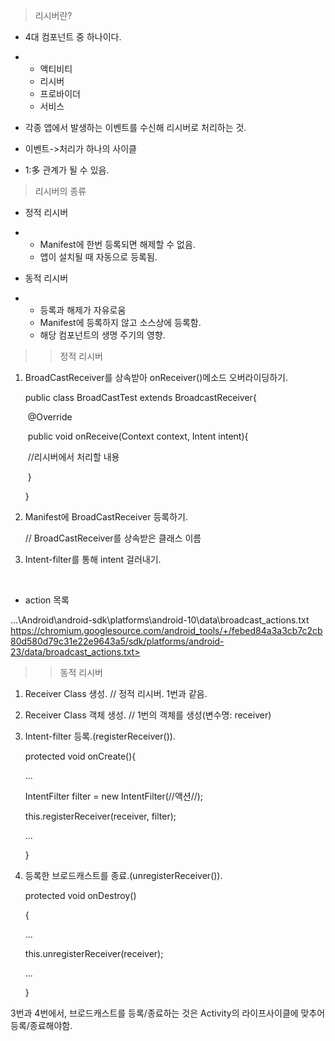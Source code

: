 > 리시버란?

- 4대 컴포넌트 중 하나이다.
- - 액티비티
  - 리시버
  - 프로바이더
  - 서비스

- 각종 앱에서 발생하는 이벤트를 수신해 리시버로 처리하는 것.
- 이벤트->처리가 하나의 사이클
- 1:多 관계가 될 수 있음.

> 리시버의 종류

- 정적 리시버
- - Manifest에 한번 등록되면 해제할 수 없음.
  - 앱이 설치될 때 자동으로 등록됨.

- 동적 리시버
- - 등록과 해제가 자유로움
  - Manifest에 등록하지 않고 소스상에 등록함.
  - 해당 컴포넌트의 생명 주기의 영향.

> > 정적 리시버

1. BroadCastReceiver를 상속받아 onReceiver()메소드 오버라이딩하기.

   public class BroadCastTest extends BroadcastReceiver{

   ​	@Override

   ​	public void onReceive(Context context, Intent intent){

   ​		//리시버에서 처리할 내용

   ​	}

   }

2. Manifest에 BroadCastReceiver 등록하기.

   <receiver android:name=".BroadCastTest"> // BroadCastReceiver를 상속받은 클래스 이름

3. Intent-filter를 통해 intent 걸러내기.

   <intent-filter>

   ​	<action android:name="/*처리할 내용*/">

   </intent-filter>

- action 목록

...\Android\android-sdk\platforms\android-10\data\broadcast_actions.txt
https://chromium.googlesource.com/android_tools/+/febed84a3a3cb7c2cb80d580d79c31e22e9643a5/sdk/platforms/android-23/data/broadcast_actions.txt>

> > 동적 리시버

1. Receiver Class 생성.          // 정적 리시버. 1번과 같음.

2. Receiver Class 객체 생성. // 1번의 객체를 생성(변수명: receiver)

3. Intent-filter 등록.(registerReceiver()).  

   protected void onCreate(){

   ...

   IntentFilter filter = new IntentFilter(//액션//);

   this.registerReceiver(receiver, filter);

   ...

   }

4. 등록한 브로드캐스트를 종료.(unregisterReceiver()).

   protected void onDestroy()

   {

   ...

   this.unregisterReceiver(receiver);

   ...

   }

3번과 4번에서, 브로드캐스트를 등록/종료하는 것은 Activity의 라이프사이클에 맞추어 등록/종료해야함.